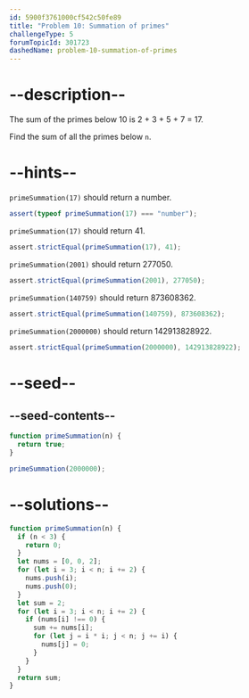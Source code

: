 ```yaml
---
id: 5900f3761000cf542c50fe89
title: "Problem 10: Summation of primes"
challengeType: 5
forumTopicId: 301723
dashedName: problem-10-summation-of-primes
---
```


# --description--

The sum of the primes below 10 is 2 + 3 + 5 + 7 = 17.

Find the sum of all the primes below `n`.

# --hints--

`primeSummation(17)` should return a number.

```js
assert(typeof primeSummation(17) === "number");
```

`primeSummation(17)` should return 41.

```js
assert.strictEqual(primeSummation(17), 41);
```

`primeSummation(2001)` should return 277050.

```js
assert.strictEqual(primeSummation(2001), 277050);
```

`primeSummation(140759)` should return 873608362.

```js
assert.strictEqual(primeSummation(140759), 873608362);
```

`primeSummation(2000000)` should return 142913828922.

```js
assert.strictEqual(primeSummation(2000000), 142913828922);
```

# --seed--

## --seed-contents--

```js
function primeSummation(n) {
  return true;
}

primeSummation(2000000);
```

# --solutions--

```js
function primeSummation(n) {
  if (n < 3) {
    return 0;
  }
  let nums = [0, 0, 2];
  for (let i = 3; i < n; i += 2) {
    nums.push(i);
    nums.push(0);
  }
  let sum = 2;
  for (let i = 3; i < n; i += 2) {
    if (nums[i] !== 0) {
      sum += nums[i];
      for (let j = i * i; j < n; j += i) {
        nums[j] = 0;
      }
    }
  }
  return sum;
}
```
